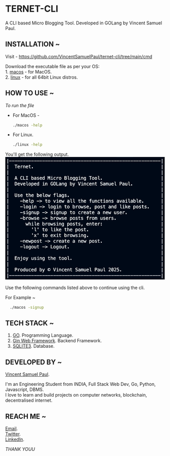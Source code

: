 # TERNET-CLI

A CLI based Micro Blogging Tool.
Developed in GOLang by Vincent Samuel Paul.

## INSTALLATION ~

Visit - https://github.com/VincentSamuelPaul/ternet-cli/tree/main/cmd

Download the executable file as per your OS:  
    1. [macos](https://github.com/VincentSamuelPaul/ternet-cli/blob/main/cmd/macos) - for MacOS.  
    2. [linux](https://github.com/VincentSamuelPaul/ternet-cli/blob/main/cmd/linux) - for all 64bit Linux distros.  

## HOW TO USE ~

_To run the file_
  * For MacOS -
     ```bash
     ./macos -help
     ```
  * For Linux.
     ```bash
     ./linux -help
     ```
  You'll get the following output.  
    ![Output](https://github.com/VincentSamuelPaul/ternet-cli/blob/main/cmd/commands.png)

  Use the following commands listed above to continue using the cli.  

  For Example ~  
  ```bash
    ./macos -signup
  ```
## TECH STACK ~
  1. [GO](https://go.dev/).  Programming Language.
  2. [Gin Web Framework](https://github.com/gin-gonic/gin).  Backend Framework.
  3. [SQLITE3](https://github.com/mattn/go-sqlite3).  Database.

## DEVELOPED BY ~
  [Vincent Samuel Paul](https://github.com/VincentSamuelPaul).  
  
  I'm an Engineering Student from INDIA, Full Stack Web Dev, Go, Python, Javascript, DBMS.  
  I love to learn and build projects on computer networks, blockchain, decentralised internet.

## REACH ME ~
  [Email](vincentsamuelpaul@gmail.com).  
  [Twitter](https://x.com/vincent120305).  
  [LinkedIn](https://www.linkedin.com/in/thatsvincentpaul/).  


  
_THANK YOUU_
